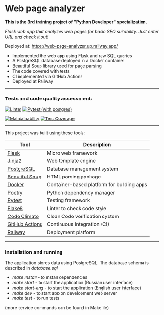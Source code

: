 # Web page analyzer

**This is the 3rd training project of "Python Developer" specialization.**

*Flask web app that analyzes web pages for basic SEO suitability. Just enter URL and check it out!*

Deployed at: https://web-page-analyzer.up.railway.app/

* Implemented the web app using Flask and raw SQL queries
* A PostgreSQL database deployed in a Docker container
* Beautiful Soup library used for page parsing
* The code covered with tests
* CI implemented via GitHub Actions
* Deployed at Railway

---
### Tests and code quality assessment:
[![Linter](https://github.com/Andrey-Volkovitskiy/python-project-83/actions/workflows/flake8_linter.yml/badge.svg)](https://github.com/Andrey-Volkovitskiy/python-project-83/actions/workflows/flake8_linter.yml)    [![Pytest (with postgres)](https://github.com/Andrey-Volkovitskiy/python-project-83/actions/workflows/pytest_with_postgres.yml/badge.svg)](https://github.com/Andrey-Volkovitskiy/python-project-83/actions/workflows/pytest_with_postgres.yml)

[![Maintainability](https://api.codeclimate.com/v1/badges/b8dd81abde1b444e80e2/maintainability)](https://codeclimate.com/github/Andrey-Volkovitskiy/python-project-83/maintainability)    [![Test Coverage](https://api.codeclimate.com/v1/badges/b8dd81abde1b444e80e2/test_coverage)](https://codeclimate.com/github/Andrey-Volkovitskiy/python-project-83/test_coverage)


---
This project was built using these tools:

| Tool                                                                        | Description                                             |
|-----------------------------------------------------------------------------|---------------------------------------------------------|
| [Flask](https://flask.palletsprojects.com/)         | Micro web framework  |
| [Jinja2](https://jinja.palletsprojects.com)         | Web template engine  |
| [PostgreSQL](https://www.postgresql.org)         | Database management system  |
| [Beautiful Soup](www.crummy.com/software/BeautifulSoup/)       | HTML parsing package  |
| [Docker](https://www.docker.com)       | Container-based platform for building apps  |
| [Poetry](https://poetry.eustace.io/)         | Python dependency manager  |
| [Pytest](https://docs.pytest.org/)               | Testing framework |
| [Flake8](https://flake8.pycqa.org/)               | Linter to check code style |
| [Code Climate](https://codeclimate.com/)               | Clean Code verification system |
| [GitHub Actions](https://github.com/features/actions)               | Continuous Integration (CI) |
| [Railway](https://railway.app)               | Deployment platform |


---
### Installation and running

The application stores data using PostgreSQL. The database schema is described in *database.sql*

- *make install* - to install dependencies
- *make start* - to start the application (Russian user interface)
- *make start-eng* - to start the application (English user interface)
- *make dev* - to start app on development web server
- *make test* - to run tests

(more service commands can be found in Makefile)
